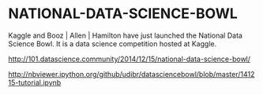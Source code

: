 NATIONAL-DATA-SCIENCE-BOWL
==========================

Kaggle and Booz | Allen | Hamilton have just launched the National Data Science Bowl. It is a data science competition hosted at Kaggle.

http://101.datascience.community/2014/12/15/national-data-science-bowl/

http://nbviewer.ipython.org/github/udibr/datasciencebowl/blob/master/141215-tutorial.ipynb
